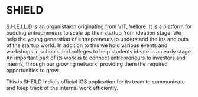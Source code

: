 # SHIELD

S.H.E.I.L.D is an organistaion originating from VIT, Vellore. It is a platform for budding entrepreneurs to scale up their startup from ideation stage. We help the young generation of entrepreneurs to understand the ins and outs of the startup world. In addition to this we hold various events and workshops in schools and colleges to help students ideate in an early stage. An important part of its work is to connect entrepreneurs to investors and interns, through our growing network, providing them the required opportunities to grow.

This is SHEILD India's official iOS application for its team to communicate and keep track of the internal work efficiently.
